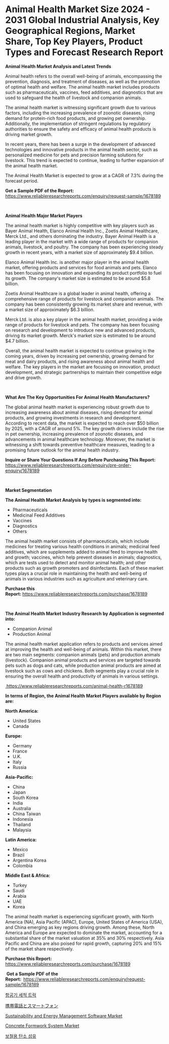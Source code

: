 <p><h1>Animal Health Market Size 2024 - 2031 Global Industrial Analysis, Key Geographical Regions, Market Share, Top Key Players, Product Types and Forecast Research Report</h1></p><p><strong>Animal Health Market Analysis and Latest Trends</strong></p>
<p><p>Animal health refers to the overall well-being of animals, encompassing the prevention, diagnosis, and treatment of diseases, as well as the promotion of optimal health and welfare. The animal health market includes products such as pharmaceuticals, vaccines, feed additives, and diagnostics that are used to safeguard the health of livestock and companion animals.</p><p>The animal health market is witnessing significant growth due to various factors, including the increasing prevalence of zoonotic diseases, rising demand for protein-rich food products, and growing pet ownership. Additionally, the implementation of stringent regulations by regulatory authorities to ensure the safety and efficacy of animal health products is driving market growth.</p><p>In recent years, there has been a surge in the development of advanced technologies and innovative products in the animal health sector, such as personalized medicine for pets and precision farming solutions for livestock. This trend is expected to continue, leading to further expansion of the animal health market.</p><p>The Animal Health Market is expected to grow at a CAGR of 7.3% during the forecast period.</p></p>
<p><strong>Get a Sample PDF of the Report:&nbsp;</strong> <a href="https://www.reliableresearchreports.com/enquiry/request-sample/1678189">https://www.reliableresearchreports.com/enquiry/request-sample/1678189</a></p>
<p>&nbsp;</p>
<p><strong>Animal Health Major Market Players</strong></p>
<p><p>The animal health market is highly competitive with key players such as Bayer Animal Health, Elanco Animal Health Inc., Zoetis Animal Healthcare, Merck Ltd., and others dominating the industry. Bayer Animal Health is a leading player in the market with a wide range of products for companion animals, livestock, and poultry. The company has been experiencing steady growth in recent years, with a market size of approximately $9.4 billion.</p><p>Elanco Animal Health Inc. is another major player in the animal health market, offering products and services for food animals and pets. Elanco has been focusing on innovation and expanding its product portfolio to fuel its growth. The company's market size is estimated to be around $5.8 billion.</p><p>Zoetis Animal Healthcare is a global leader in animal health, offering a comprehensive range of products for livestock and companion animals. The company has been consistently growing its market share and revenue, with a market size of approximately $6.3 billion.</p><p>Merck Ltd. is also a key player in the animal health market, providing a wide range of products for livestock and pets. The company has been focusing on research and development to introduce new and advanced products, driving its market growth. Merck's market size is estimated to be around $4.7 billion.</p><p>Overall, the animal health market is expected to continue growing in the coming years, driven by increasing pet ownership, growing demand for meat and dairy products, and rising awareness about animal health and welfare. The key players in the market are focusing on innovation, product development, and strategic partnerships to maintain their competitive edge and drive growth.</p></p>
<p>&nbsp;</p>
<p><strong>What Are The Key Opportunities For Animal Health Manufacturers?</strong></p>
<p><p>The global animal health market is experiencing robust growth due to increasing awareness about animal diseases, rising demand for animal products, and growing investments in research and development. According to recent data, the market is expected to reach over $50 billion by 2025, with a CAGR of around 5%. The key growth drivers include the rise in pet ownership, increasing prevalence of zoonotic diseases, and advancements in animal healthcare technology. Moreover, the market is witnessing a shift towards preventive healthcare measures, leading to a promising future outlook for the animal health industry.</p></p>
<p><strong>Inquire or Share Your Questions If Any Before Purchasing This Report:</strong> <a href="https://www.reliableresearchreports.com/enquiry/pre-order-enquiry/1678189">https://www.reliableresearchreports.com/enquiry/pre-order-enquiry/1678189</a></p>
<p>&nbsp;</p>
<p><strong>Market Segmentation</strong></p>
<p><strong>The Animal Health Market Analysis by types is segmented into:</strong></p>
<p><ul><li>Pharmaceuticals</li><li>Medicinal Feed Additives</li><li>Vaccines</li><li>Diagnostics</li><li>Others</li></ul></p>
<p><p>The animal health market consists of pharmaceuticals, which include medicines for treating various health conditions in animals; medicinal feed additives, which are supplements added to animal feed to improve health and growth; vaccines, which help prevent diseases in animals; diagnostics, which are tests used to detect and monitor animal health; and other products such as growth promoters and disinfectants. Each of these market types plays a crucial role in maintaining the health and well-being of animals in various industries such as agriculture and veterinary care.</p></p>
<p><strong>Purchase this Report:&nbsp;</strong><a href="https://www.reliableresearchreports.com/purchase/1678189">https://www.reliableresearchreports.com/purchase/1678189</a></p>
<p>&nbsp;</p>
<p><strong>The Animal Health Market Industry Research by Application is segmented into:</strong></p>
<p><ul><li>Companion Animal</li><li>Production Animal</li></ul></p>
<p><p>The animal health market application refers to products and services aimed at improving the health and well-being of animals. Within this market, there are two main segments: companion animals (pets) and production animals (livestock). Companion animal products and services are targeted towards pets such as dogs and cats, while production animal products are aimed at livestock such as cows and chickens. Both segments play a crucial role in ensuring the overall health and productivity of animals in various settings.</p></p>
<p><a href="https://www.reliableresearchreports.com/animal-health-r1678189">&nbsp;https://www.reliableresearchreports.com/animal-health-r1678189</a></p>
<p><strong>In terms of Region, the Animal Health Market Players available by Region are:</strong></p>
<p>
    <p> <strong> North America: </strong>
        <ul>
            <li>United States</li>
            <li>Canada</li>
        </ul>
        </p> 
    <p> <strong> Europe: </strong>
        <ul>
            <li>Germany</li>
            <li>France</li>
            <li>U.K.</li>
            <li>Italy</li>
            <li>Russia</li>
        </ul>
        </p> 
    <p> <strong> Asia-Pacific: </strong>
        <ul>
            <li>China</li>
            <li>Japan</li>
            <li>South Korea</li>
            <li>India</li>
            <li>Australia</li>
            <li>China Taiwan</li>
            <li>Indonesia</li>
            <li>Thailand</li>
            <li>Malaysia</li>
        </ul>
        </p> 
    <p> <strong> Latin America: </strong>
        <ul>
            <li>Mexico</li>
            <li>Brazil</li>
            <li>Argentina Korea</li>
            <li>Colombia</li>
        </ul>
        </p> 
    <p> <strong> Middle East & Africa: </strong>
        <ul>
            <li>Turkey</li>
            <li>Saudi</li>
            <li>Arabia</li>
            <li>UAE</li>
            <li>Korea</li>
        </ul>
    </p>
    </p>
<p><p>The animal health market is experiencing significant growth, with North America (NA), Asia Pacific (APAC), Europe, United States of America (USA), and China emerging as key regions driving growth. Among these, North America and Europe are expected to dominate the market, accounting for a substantial share of the market valuation at 35% and 30% respectively. Asia Pacific and China are also poised for rapid growth, capturing 20% and 15% of the market share respectively.</p></p>
<p><strong>Purchase this Report: </strong><a href="https://www.reliableresearchreports.com/purchase/1678189">https://www.reliableresearchreports.com/purchase/1678189</a></p>
<p>&nbsp;<strong>Get a Sample PDF of the Report:&nbsp;&nbsp;</strong><a href="https://www.reliableresearchreports.com/enquiry/request-sample/1678189">https://www.reliableresearchreports.com/enquiry/request-sample/1678189</a></p>
<p><strong></strong></p>
<p><p><a href="https://github.com/alfitoms13/Market-Research-Report-List-2/blob/main/214244886368.md">항공기 세척 트럭</a></p><p><a href="https://github.com/klon646/Market-Research-Report-List-3/blob/main/481103269077.md">携帯電話とスマートフォン</a></p><p><a href="https://github.com/LouieAltenwert/Market-Research-Report-List-1/blob/main/sustainability-and-energy-management-software-market.md">Sustainability and Energy Management Software Market</a></p><p><a href="https://medium.com/@philipwolf61/concrete-formwork-system-industry-analysis-report-its-market-size-growing-with-a-cagr-of-8-1-9ffc227cfbae">Concrete Formwork System Market</a></p><p><a href="https://github.com/erwindropdead54/Market-Research-Report-List-2/blob/main/955796086367.md">보철용 탄소 섬유</a></p></p>